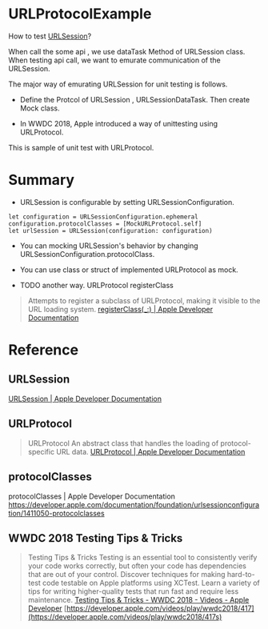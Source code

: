 # URLProtocolExample

How to test [URLSession](https://developer.apple.com/documentation/foundation/urlsession)?

When call the some api , we use dataTask Method of URLSession class.
When testing api call, we want to emurate communication of the URLSession.

The major way of emurating URLSession for unit testing is follows.

- Define the Protcol of  URLSession , URLSessionDataTask.
 Then create Mock class.

- In WWDC 2018, Apple introduced a way of unittesting using URLProtocol.

This is sample of unit test with URLProtocol.

# Summary

- URLSession is configurable by setting URLSessionConfiguration.

```
let configuration = URLSessionConfiguration.ephemeral
configuration.protocolClasses = [MockURLProtocol.self]
let urlSession = URLSession(configuration: configuration)
```

- You can mocking URLSession's behavior by changing URLSessionConfiguration.protocolClass.

- You can use class or struct of implemented URLProtocol as mock.


- TODO another way. URLProtocol registerClass

> Attempts to register a subclass of URLProtocol, making it visible to the URL loading system.
> [registerClass(_:) | Apple Developer Documentation](https://developer.apple.com/documentation/foundation/urlprotocol/1407208-registerclass)



# Reference

## URLSession

 [URLSession \| Apple Developer Documentation](https://developer.apple.com/documentation/foundation/urlsession)

## URLProtocol

> URLProtocol An abstract class that handles the loading of protocol-specific URL data.
> [URLProtocol | Apple Developer Documentation](https://developer.apple.com/documentation/foundation/urlprotocol)

## protocolClasses

protocolClasses | Apple Developer Documentation https://developer.apple.com/documentation/foundation/urlsessionconfiguration/1411050-protocolclasses

## WWDC 2018 Testing Tips & Tricks

> Testing Tips & Tricks Testing is an essential tool to consistently verify your code works correctly, but often your code has dependencies that are out of your control\. Discover techniques for making hard\-to\-test code testable on Apple platforms using XCTest\. Learn a variety of tips for writing higher\-quality tests that run fast and require less maintenance\. 
> [Testing Tips & Tricks - WWDC 2018 - Videos - Apple Developer](https://developer.apple.com/videos/play/wwdc2018/417) 
> [https://developer.apple.com/videos/play/wwdc2018/417](https://developer.apple.com/videos/play/wwdc2018/417s) 

## 
